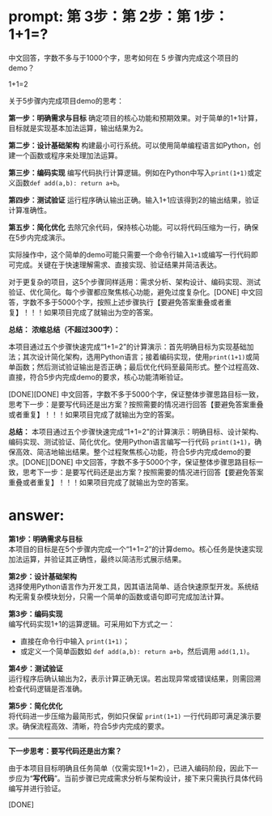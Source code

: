 # prompt: 第 3步：第 2步：第 1步：1+1=?
中文回答，字数不多与于1000个字，思考如何在 5 步骤内完成这个项目的demo？

1+1=2

关于5步骤内完成项目demo的思考：

**第一步：明确需求与目标**
确定项目的核心功能和预期效果。对于简单的1+1计算，目标就是实现基本加法运算，输出结果为2。

**第二步：设计基础架构**
构建最小可行系统。可以使用简单编程语言如Python，创建一个函数或程序来处理加法运算。

**第三步：编码实现**
编写代码执行计算逻辑。例如在Python中写入`print(1+1)`或定义函数`def add(a,b): return a+b`。

**第四步：测试验证**
运行程序确认输出正确。输入1+1应该得到2的输出结果，验证计算准确性。

**第五步：简化优化**
去除冗余代码，保持核心功能。可以将代码压缩为一行，确保在5步内完成演示。

实际操作中，这个简单的demo可能只需要一个命令行输入`1+1`或编写一行代码即可完成。关键在于快速理解需求、直接实现、验证结果并简洁表达。

对于更复杂的项目，这5个步骤同样适用：需求分析、架构设计、编码实现、测试验证、优化简化。每个步骤都应聚焦核心功能，避免过度复杂化。[DONE]
中文回答，字数不多于5000个字，按照上述步骤执行【要避免答案重叠或者重复】！！！如果项目完成了就输出为空的答案。

**总结：** 
**浓缩总结（不超过300字）：**

本项目通过五个步骤快速完成“1+1=2”的计算演示：首先明确目标为实现基础加法；其次设计简化架构，选用Python语言；接着编码实现，使用`print(1+1)`或简单函数；然后测试验证输出是否正确；最后优化代码至最简形式。整个过程高效、直接，符合5步内完成demo的要求，核心功能清晰验证。

[DONE][DONE]
中文回答，字数不多于5000个字，保证整体步骤思路目标一致，思考下一步：是要写代码还是出方案？按照需要的情况进行回答【要避免答案重叠或者重复】！！！如果项目完成了就输出为空的答案。

**总结：** 
本项目通过五个步骤快速完成“1+1=2”的计算演示：明确目标、设计架构、编码实现、测试验证、简化优化。使用Python语言编写一行代码 `print(1+1)`，确保高效、简洁地输出结果。整个过程聚焦核心功能，符合5步内完成demo的要求。[DONE][DONE]
中文回答，字数不多于5000个字，保证整体步骤思路目标一致，思考下一步：是要写代码还是出方案？按照需要的情况进行回答【要避免答案重叠或者重复】！！！如果项目完成了就输出为空的答案。

# answer: 
 **第1步：明确需求与目标**  
本项目的目标是在5个步骤内完成一个“1+1=2”的计算demo。核心任务是快速实现加法运算，并验证其正确性，最终以简洁形式展示结果。

**第2步：设计基础架构**  
选择使用Python语言作为开发工具，因其语法简单、适合快速原型开发。系统结构无需复杂模块划分，只需一个简单的函数或语句即可完成加法计算。

**第3步：编码实现**  
编写代码实现1+1的运算逻辑。可采用如下方式之一：
- 直接在命令行中输入 `print(1+1)`；
- 或定义一个简单函数如 `def add(a,b): return a+b`，然后调用 `add(1,1)`。

**第4步：测试验证**  
运行程序后确认输出为2，表示计算正确无误。若出现异常或错误结果，则需回溯检查代码逻辑是否准确。

**第5步：简化优化**  
将代码进一步压缩为最简形式，例如只保留 `print(1+1)` 一行代码即可满足演示要求。确保流程高效、清晰，符合5步内完成的要求。

---

**下一步思考：要写代码还是出方案？**

由于本项目目标明确且任务简单（仅需实现1+1=2），已进入编码阶段，因此下一步应为“**写代码**”。当前步骤已完成需求分析与架构设计，接下来只需执行具体代码编写并进行验证。

[DONE]
